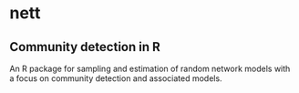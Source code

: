 # nett 
## Community detection in R

An R package for sampling and estimation of random network models with a focus on community detection and associated models.
